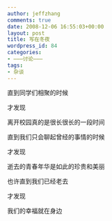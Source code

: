 ```yaml
---
author: jeffzhang
comments: true
date: 2008-12-06 16:55:03+00:00
layout: post
title: 写在冬夜
wordpress_id: 84
categories:
- ———讨论———
tags:
- 杂谈
---
```


直到同学们相聚的时候

才发现

离开校园真的是很长很长的一段时间

直到我们只会聊起曾经的事情的时候

才发现

逝去的青春年华是如此的珍贵和美丽

也许直到我们已经老去

才发现

我们的幸福就在身边
